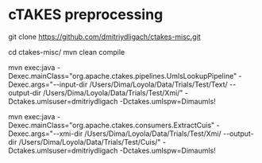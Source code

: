 # cTAKES preprocessing

git clone https://github.com/dmitriydligach/ctakes-misc.git

cd ctakes-misc/
mvn clean compile

mvn exec:java -Dexec.mainClass="org.apache.ctakes.pipelines.UmlsLookupPipeline" -Dexec.args="--input-dir /Users/Dima/Loyola/Data/Trials/Test/Text/ --output-dir /Users/Dima/Loyola/Data/Trials/Test/Xmi/" -Dctakes.umlsuser=dmitriydligach -Dctakes.umlspw=Dimaumls!

mvn exec:java -Dexec.mainClass="org.apache.ctakes.consumers.ExtractCuis" -Dexec.args="--xmi-dir /Users/Dima/Loyola/Data/Trials/Test/Xmi/ --output-dir /Users/Dima/Loyola/Data/Trials/Test/Cuis/" -Dctakes.umlsuser=dmitriydligach -Dctakes.umlspw=Dimaumls!

